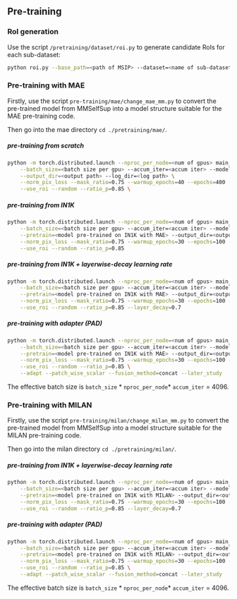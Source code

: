 ## Pre-training

### RoI generation

Use the script `/pretraining/dataset/roi.py` to generate candidate RoIs for each sub-dataset: 

```bash
python roi.py --base_path=<path of MSIP> --dataset=<name of sub-dataset>
```

### Pre-training with MAE

Firstly, use the script `pre-training/mae/change_mae_mm.py` to convert the pre-trained model from MMSelfSup into a model structure suitable for the MAE pre-training code.

Then go into the mae directory `cd ./pretraining/mae/`.

##### pre-training from scratch

```bash
python -m torch.distributed.launch --nproc_per_node=<num of gpus> main_pretrain.py \
    --batch_size=<batch size per gpu> --accum_iter=<accum iter> --model mae_vit_base_patch16 --pin_mem \
    --output_dir=<output path> --log_dir=<log path> \
    --norm_pix_loss --mask_ratio=0.75 --warmup_epochs=40 --epochs=400 --blr=1e-4 \
    --use_roi --random --ratio_p=0.85 \
```

##### pre-training from IN1K

```bash
python -m torch.distributed.launch --nproc_per_node=<num of gpus> main_pretrain.py \
    --batch_size=<batch size per gpu> --accum_iter=<accum iter> --model mae_vit_base_patch16 --pin_mem \
    --pretrain=<model pre-trained on IN1K with MAE> --output_dir=<output path> --log_dir=<log path> \
    --norm_pix_loss --mask_ratio=0.75 --warmup_epochs=30 --epochs=100 --blr=1e-4 \
    --use_roi --random --ratio_p=0.85
```

##### pre-training from IN1K + layerwise-decay learning rate

```bash
python -m torch.distributed.launch --nproc_per_node=<num of gpus> main_pretrain.py \
    --batch_size=<batch size per gpu> --accum_iter=<accum iter> --model mae_vit_base_patch16 --pin_mem \
    --pretrain=<model pre-trained on IN1K with MAE> --output_dir=<output path> --log_dir=<log path> \
    --norm_pix_loss --mask_ratio=0.75 --warmup_epochs=30 --epochs=100 --blr=1e-4 \
    --use_roi --random --ratio_p=0.85 --layer_decay=0.7
```

##### pre-training with adapter (PAD)

```bash
python -m torch.distributed.launch --nproc_per_node=<num of gpus> main_pretrain.py \
    --batch_size=<batch size per gpu> --accum_iter=<accum iter> --model mae_vit_base_patch16 --pin_mem \
    --pretrain=<model pre-trained on IN1K with MAE> --output_dir=<output path> --log_dir=<log path> \
    --norm_pix_loss --mask_ratio=0.75 --warmup_epochs=30 --epochs=100 --blr=1e-4 \
    --use_roi --random --ratio_p=0.85 \
    --adapt --patch_wise_scalar --fusion_method=concat --later_study 
```

The effective batch size is `batch_size` \* `nproc_per_node`\* `accum_iter` = 4096. 

### Pre-training with MILAN

Firstly, use the script `pre-training/milan/change_milan_mm.py` to convert the pre-trained model from MMSelfSup into a model structure suitable for the MILAN pre-training code.

Then go into the milan directory `cd ./pretraining/milan/`.

##### pre-training from IN1K + layerwise-decay learning rate

```bash
python -m torch.distributed.launch --nproc_per_node=<num of gpus> main_pretrain_adapt.py \
    --batch_size=<batch size per gpu> --accum_iter=<accum iter> --model milan_vit_base_patch16 --pin_mem \
    --pretrain=<model pre-trained on IN1K with MILAN> --output_dir=<output path> --log_dir=<log path> \
    --norm_pix_loss --mask_ratio=0.75 --warmup_epochs=30 --epochs=100 --blr=1e-4 --use_clip --attn_mask \
    --use_roi --random --ratio_p=0.85 --layer_decay=0.7
```

##### pre-training with adapter (PAD)

```bash
python -m torch.distributed.launch --nproc_per_node=<num of gpus> main_pretrain_adapt.py \
    --batch_size=<batch size per gpu> --accum_iter=<accum iter> --model milan_vit_base_patch16 --pin_mem \
    --pretrain=<model pre-trained on IN1K with MILAN> --output_dir=<output path> --log_dir=<log path> \
    --norm_pix_loss --mask_ratio=0.75 --warmup_epochs=30 --epochs=100 --blr=1e-4 --use_clip --attn_mask \
    --use_roi --random --ratio_p=0.85 \
    --adapt --patch_wise_scalar --fusion_method=concat --later_study 
```

The effective batch size is `batch_size` \* `nproc_per_node`\* `accum_iter` = 4096.